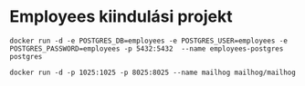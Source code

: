# Employees kiindulási projekt

```shell
docker run -d -e POSTGRES_DB=employees -e POSTGRES_USER=employees -e POSTGRES_PASSWORD=employees -p 5432:5432  --name employees-postgres postgres
```

```shell
docker run -d -p 1025:1025 -p 8025:8025 --name mailhog mailhog/mailhog 
```